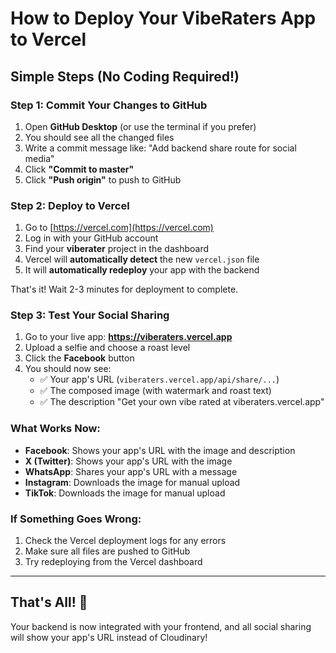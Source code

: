# How to Deploy Your VibeRaters App to Vercel

## Simple Steps (No Coding Required!)

### Step 1: Commit Your Changes to GitHub

1. Open **GitHub Desktop** (or use the terminal if you prefer)
2. You should see all the changed files
3. Write a commit message like: "Add backend share route for social media"
4. Click **"Commit to master"**
5. Click **"Push origin"** to push to GitHub

### Step 2: Deploy to Vercel

1. Go to [https://vercel.com](https://vercel.com)
2. Log in with your GitHub account
3. Find your **viberater** project in the dashboard
4. Vercel will **automatically detect** the new `vercel.json` file
5. It will **automatically redeploy** your app with the backend

That's it! Wait 2-3 minutes for deployment to complete.

### Step 3: Test Your Social Sharing

1. Go to your live app: **https://viberaters.vercel.app**
2. Upload a selfie and choose a roast level
3. Click the **Facebook** button
4. You should now see:
   - ✅ Your app's URL (`viberaters.vercel.app/api/share/...`)
   - ✅ The composed image (with watermark and roast text)
   - ✅ The description "Get your own vibe rated at viberaters.vercel.app"

### What Works Now:

- **Facebook**: Shows your app's URL with the image and description
- **X (Twitter)**: Shows your app's URL with the image
- **WhatsApp**: Shares your app's URL with a message
- **Instagram**: Downloads the image for manual upload
- **TikTok**: Downloads the image for manual upload

### If Something Goes Wrong:

1. Check the Vercel deployment logs for any errors
2. Make sure all files are pushed to GitHub
3. Try redeploying from the Vercel dashboard

---

## That's All! 🎉

Your backend is now integrated with your frontend, and all social sharing will show your app's URL instead of Cloudinary!

